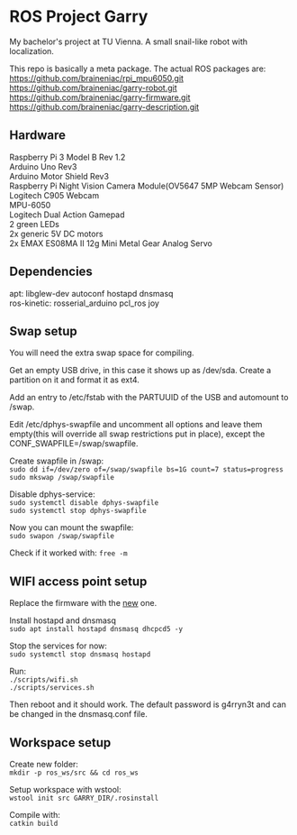 # ROS Project Garry 

My bachelor's project at TU Vienna. A small snail-like robot with localization.  

This repo is basically a meta package. The actual ROS packages are:  
https://github.com/braineniac/rpi_mpu6050.git  
https://github.com/braineniac/garry-robot.git  
https://github.com/braineniac/garry-firmware.git  
https://github.com/braineniac/garry-description.git   

## Hardware  

Raspberry Pi 3 Model B  Rev 1.2  
Arduino Uno Rev3  
Arduino Motor Shield Rev3    
Raspberry Pi Night Vision Camera Module(OV5647 5MP Webcam Sensor)  
Logitech C905 Webcam  
MPU-6050  
Logitech Dual Action Gamepad  
2 green LEDs  
2x generic 5V DC motors  
2x EMAX ES08MA II 12g Mini Metal Gear Analog Servo

## Dependencies

apt: libglew-dev autoconf hostapd dnsmasq  
ros-kinetic: rosserial_arduino pcl_ros joy  

## Swap setup

You will need the extra swap space for compiling.  

Get an empty USB drive, in this case it shows up as /dev/sda. Create a partition on it and format it as ext4.  

Add an entry to /etc/fstab with the PARTUUID of the USB and automount to /swap.

Edit /etc/dphys-swapfile and uncomment all options and leave them empty(this will override all swap restrictions put in place), except the CONF_SWAPFILE=/swap/swapfile.  

Create swapfile in /swap:  
`sudo dd if=/dev/zero of=/swap/swapfile bs=1G count=7 status=progress`  
`sudo mkswap /swap/swapfile`  

Disable dphys-service:  
`sudo systemctl disable dphys-swapfile`    
`sudo systemctl stop dphys-swapfile`  

Now you can mount the swapfile:  
`sudo swapon /swap/swapfile`  

Check if it worked with:
`free -m`  

## WIFI access point setup

Replace the firmware with the [new][7] one.  

Install hostapd and dnsmasq  
`sudo apt install hostapd dnsmasq dhcpcd5 -y`  

Stop the services for now:  
`sudo systemctl stop dnsmasq hostapd`  

Run:  
`./scripts/wifi.sh`  
`./scripts/services.sh`  

Then reboot and it should work. The default password is g4rryn3t and can be changed in the dnsmasq.conf file.  

## Workspace setup  

Create new folder:    
`mkdir -p ros_ws/src && cd ros_ws`

Setup workspace with wstool:  
`wstool init src GARRY_DIR/.rosinstall`  

Compile with:  
`catkin build`  


[1]: http://wiki.ros.org/melodic/Installation/Source
[2]: https://answers.ros.org/question/294780/ubuntu18-and-ros-melodic-catkin-error-importerror-no-module-named-terminal_color/
[3]: https://github.com/ros/catkin/pull/975
[4]: https://gitlab.kitware.com/cmake/cmake/merge_requests/2570/commits
[5]: https://gitlab.kitware.com/cmake/cmake/issues/18638
[6]: https://www.raspberrypi.org/documentation/configuration/wireless/access-point.md
[7]: https://github.com/RPi-Distro/firmware-nonfree
